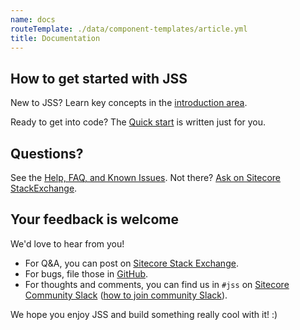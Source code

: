 ```yaml
---
name: docs
routeTemplate: ./data/component-templates/article.yml
title: Documentation
---
```


## How to get started with JSS

New to JSS? Learn key concepts in the [introduction area](/docs/introduction/why-jss).

Ready to get into code? The [Quick start](/docs/nextjs/getting-started-nextjs/walkthrough-dotnetnew) is written just for you.

## Questions?

See the [Help, FAQ, and Known Issues](/help). Not there? [Ask on Sitecore StackExchange](https://sitecore.stackexchange.com/questions/tagged/jss).

## Your feedback is welcome

We'd love to hear from you!
- For Q&A, you can post on [Sitecore Stack Exchange](https://sitecore.stackexchange.com/questions/tagged/jss).
- For bugs, file those in <a href="https://github.com/sitecore/jss/issues" target="_new">GitHub</a>.
- For thoughts and comments, you can find us in `#jss` on <a href="slack://channel?team=T09SHRBNU&amp;id=C7JT0NRQW" target="_new">Sitecore Community Slack</a> (<a href="https://www.akshaysura.com/2015/10/27/how-to-join-sitecore-slack-community-chat/" target="_new">how to join community Slack</a>).

We hope you enjoy JSS and build something really cool with it! :)